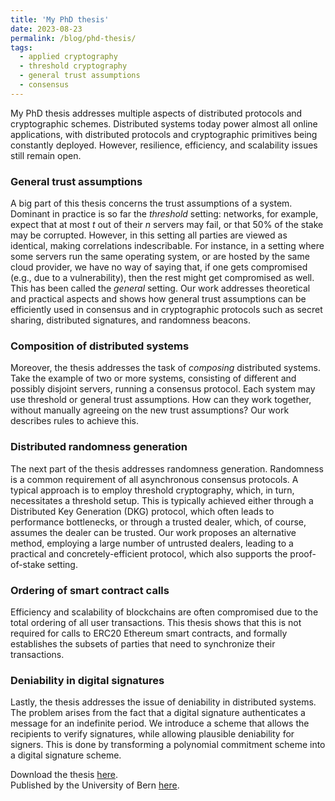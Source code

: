 ```yaml
---
title: 'My PhD thesis'
date: 2023-08-23
permalink: /blog/phd-thesis/
tags:
  - applied cryptography
  - threshold cryptography
  - general trust assumptions
  - consensus
---
```

My PhD thesis addresses multiple aspects of distributed protocols and cryptographic schemes.
Distributed systems today power almost all online applications,
with distributed protocols and cryptographic primitives being constantly deployed.
However, resilience, efficiency, and scalability issues still remain open.

### General trust assumptions
A big part of this thesis concerns the trust assumptions of a system.
Dominant in practice is so far the *threshold* setting:
networks, for example, expect that at most *t* out of their *n* servers may fail, or that 50% of the stake may be corrupted.
However, in this setting all parties are viewed as identical, making correlations indescribable.
For instance, in a setting where some servers run the same operating system, or are hosted by the same cloud provider,
we have no way of saying that, if one gets compromised (e.g., due to a vulnerability),
then the rest might get compromised as well.
This has been called the *general* setting.
Our work addresses theoretical and practical aspects and shows how general trust assumptions
can be efficiently used in consensus and in cryptographic protocols
such as secret sharing, distributed signatures, and randomness beacons.

### Composition of distributed systems
Moreover, the thesis addresses the task of *composing* distributed systems.
Take the example of two or more systems, consisting of different and possibly disjoint servers,
running a consensus protocol.
Each system may use threshold or general trust assumptions.
How can they work together, without manually agreeing on the new trust assumptions?
Our work describes rules to achieve this.

### Distributed randomness generation
The next part of the thesis addresses randomness generation.
Randomness is a common requirement of all asynchronous consensus protocols.
A typical approach is to employ threshold cryptography, which, in turn, necessitates a threshold setup.
This is typically achieved either through a Distributed Key Generation (DKG) protocol,
which often leads to performance bottlenecks,
or through a trusted dealer, which, of course, assumes the dealer can be trusted.
Our work proposes an alternative method, employing a large number of untrusted dealers,
leading to a practical and concretely-efficient protocol, which also supports the proof-of-stake setting.

### Ordering of smart contract calls
Efficiency and scalability of blockchains are
often compromised due to the total ordering of all user transactions.
This thesis shows that this is not required for calls to ERC20 Ethereum smart contracts,
and formally establishes the subsets of parties that need to synchronize their transactions.

### Deniability in digital signatures
Lastly, the thesis addresses the issue of deniability in distributed systems.
The problem arises from the fact that a digital signature authenticates a message
for an indefinite period.  We introduce a scheme that allows the recipients
to verify signatures, while allowing plausible deniability for signers.
This is done by transforming a polynomial commitment scheme into a digital signature scheme.

Download the thesis [here](/files/papers/phd_thesis.pdf).<br>
Published by the University of Bern [here](https://boristheses.unibe.ch/4731/).